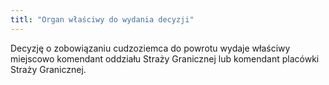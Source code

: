 ```yaml
---
titl: "Organ właściwy do wydania decyzji"
---
```


Decyzję o zobowiązaniu cudzoziemca do powrotu wydaje właściwy miejscowo komendant oddziału Straży Granicznej lub komendant placówki Straży Granicznej.
